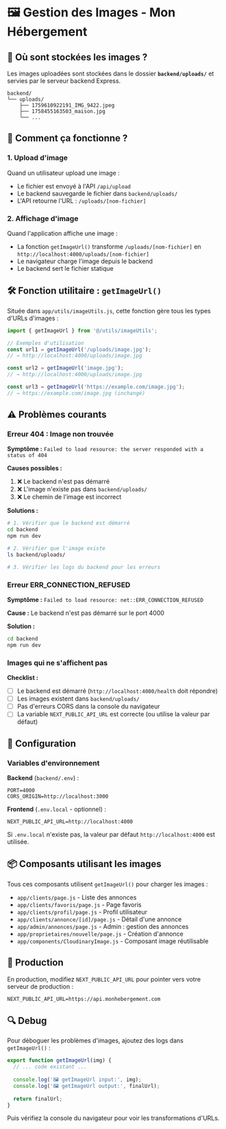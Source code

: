 # 🖼️ Gestion des Images - Mon Hébergement

## 📍 Où sont stockées les images ?

Les images uploadées sont stockées dans le dossier **`backend/uploads/`** et servies par le serveur backend Express.

```
backend/
└── uploads/
    ├── 1759610922191_IMG_9422.jpeg
    ├── 1758455163503_maison.jpg
    └── ...
```

## 🔄 Comment ça fonctionne ?

### 1. Upload d'image

Quand un utilisateur upload une image :
- Le fichier est envoyé à l'API `/api/upload`
- Le backend sauvegarde le fichier dans `backend/uploads/`
- L'API retourne l'URL : `/uploads/[nom-fichier]`

### 2. Affichage d'image

Quand l'application affiche une image :
- La fonction `getImageUrl()` transforme `/uploads/[nom-fichier]` en `http://localhost:4000/uploads/[nom-fichier]`
- Le navigateur charge l'image depuis le backend
- Le backend sert le fichier statique

## 🛠️ Fonction utilitaire : `getImageUrl()`

Située dans `app/utils/imageUtils.js`, cette fonction gère tous les types d'URLs d'images :

```javascript
import { getImageUrl } from '@/utils/imageUtils';

// Exemples d'utilisation
const url1 = getImageUrl('/uploads/image.jpg');
// → http://localhost:4000/uploads/image.jpg

const url2 = getImageUrl('image.jpg');
// → http://localhost:4000/uploads/image.jpg

const url3 = getImageUrl('https://example.com/image.jpg');
// → https://example.com/image.jpg (inchangé)
```

## ⚠️ Problèmes courants

### Erreur 404 : Image non trouvée

**Symptôme :** `Failed to load resource: the server responded with a status of 404`

**Causes possibles :**
1. ❌ Le backend n'est pas démarré
2. ❌ L'image n'existe pas dans `backend/uploads/`
3. ❌ Le chemin de l'image est incorrect

**Solutions :**
```bash
# 1. Vérifier que le backend est démarré
cd backend
npm run dev

# 2. Vérifier que l'image existe
ls backend/uploads/

# 3. Vérifier les logs du backend pour les erreurs
```

### Erreur ERR_CONNECTION_REFUSED

**Symptôme :** `Failed to load resource: net::ERR_CONNECTION_REFUSED`

**Cause :** Le backend n'est pas démarré sur le port 4000

**Solution :**
```bash
cd backend
npm run dev
```

### Images qui ne s'affichent pas

**Checklist :**
- [ ] Le backend est démarré (`http://localhost:4000/health` doit répondre)
- [ ] Les images existent dans `backend/uploads/`
- [ ] Pas d'erreurs CORS dans la console du navigateur
- [ ] La variable `NEXT_PUBLIC_API_URL` est correcte (ou utilise la valeur par défaut)

## 🔧 Configuration

### Variables d'environnement

**Backend** (`backend/.env`) :
```env
PORT=4000
CORS_ORIGIN=http://localhost:3000
```

**Frontend** (`.env.local` - optionnel) :
```env
NEXT_PUBLIC_API_URL=http://localhost:4000
```

Si `.env.local` n'existe pas, la valeur par défaut `http://localhost:4000` est utilisée.

## 📦 Composants utilisant les images

Tous ces composants utilisent `getImageUrl()` pour charger les images :

- `app/clients/page.js` - Liste des annonces
- `app/clients/favoris/page.js` - Page favoris
- `app/clients/profil/page.js` - Profil utilisateur
- `app/clients/annonce/[id]/page.js` - Détail d'une annonce
- `app/admin/annonces/page.js` - Admin : gestion des annonces
- `app/proprietaires/nouvelle/page.js` - Création d'annonce
- `app/components/CloudinaryImage.js` - Composant image réutilisable

## 🚀 Production

En production, modifiez `NEXT_PUBLIC_API_URL` pour pointer vers votre serveur de production :

```env
NEXT_PUBLIC_API_URL=https://api.monhebergement.com
```

## 🔍 Debug

Pour déboguer les problèmes d'images, ajoutez des logs dans `getImageUrl()` :

```javascript
export function getImageUrl(img) {
  // ... code existant ...
  
  console.log('🖼️ getImageUrl input:', img);
  console.log('🖼️ getImageUrl output:', finalUrl);
  
  return finalUrl;
}
```

Puis vérifiez la console du navigateur pour voir les transformations d'URLs.
